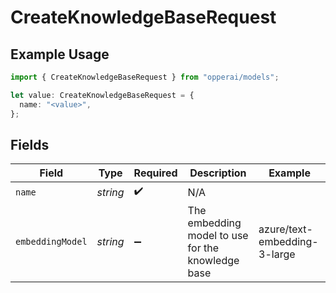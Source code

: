 # CreateKnowledgeBaseRequest

## Example Usage

```typescript
import { CreateKnowledgeBaseRequest } from "opperai/models";

let value: CreateKnowledgeBaseRequest = {
  name: "<value>",
};
```

## Fields

| Field                                             | Type                                              | Required                                          | Description                                       | Example                                           |
| ------------------------------------------------- | ------------------------------------------------- | ------------------------------------------------- | ------------------------------------------------- | ------------------------------------------------- |
| `name`                                            | *string*                                          | :heavy_check_mark:                                | N/A                                               |                                                   |
| `embeddingModel`                                  | *string*                                          | :heavy_minus_sign:                                | The embedding model to use for the knowledge base | azure/text-embedding-3-large                      |